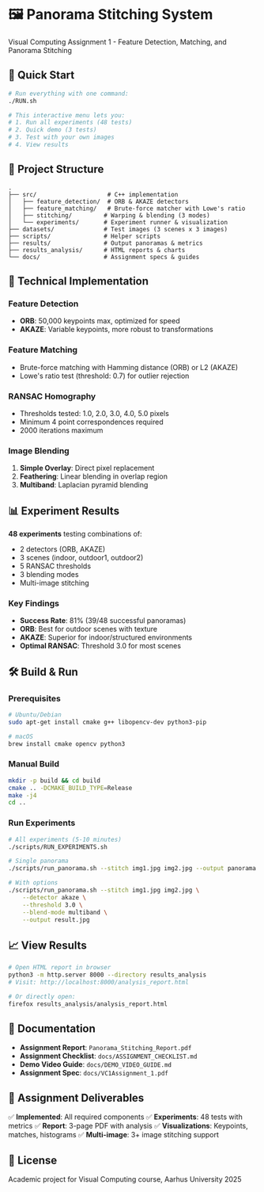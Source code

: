 # 🖼️ Panorama Stitching System

Visual Computing Assignment 1 - Feature Detection, Matching, and Panorama Stitching

## 🚀 Quick Start

```bash
# Run everything with one command:
./RUN.sh

# This interactive menu lets you:
# 1. Run all experiments (48 tests)
# 2. Quick demo (3 tests)
# 3. Test with your own images
# 4. View results
```

## 📁 Project Structure

```
.
├── src/                    # C++ implementation
│   ├── feature_detection/  # ORB & AKAZE detectors
│   ├── feature_matching/   # Brute-force matcher with Lowe's ratio
│   ├── stitching/         # Warping & blending (3 modes)
│   └── experiments/       # Experiment runner & visualization
├── datasets/              # Test images (3 scenes x 3 images)
├── scripts/               # Helper scripts
├── results/               # Output panoramas & metrics
├── results_analysis/      # HTML reports & charts
└── docs/                  # Assignment specs & guides
```

## 🔬 Technical Implementation

### Feature Detection
- **ORB**: 50,000 keypoints max, optimized for speed
- **AKAZE**: Variable keypoints, more robust to transformations

### Feature Matching
- Brute-force matching with Hamming distance (ORB) or L2 (AKAZE)
- Lowe's ratio test (threshold: 0.7) for outlier rejection

### RANSAC Homography
- Thresholds tested: 1.0, 2.0, 3.0, 4.0, 5.0 pixels
- Minimum 4 point correspondences required
- 2000 iterations maximum

### Image Blending
1. **Simple Overlay**: Direct pixel replacement
2. **Feathering**: Linear blending in overlap region
3. **Multiband**: Laplacian pyramid blending

## 📊 Experiment Results

**48 experiments** testing combinations of:
- 2 detectors (ORB, AKAZE)
- 3 scenes (indoor, outdoor1, outdoor2)
- 5 RANSAC thresholds
- 3 blending modes
- Multi-image stitching

### Key Findings
- **Success Rate**: 81% (39/48 successful panoramas)
- **ORB**: Best for outdoor scenes with texture
- **AKAZE**: Superior for indoor/structured environments
- **Optimal RANSAC**: Threshold 3.0 for most scenes

## 🛠️ Build & Run

### Prerequisites
```bash
# Ubuntu/Debian
sudo apt-get install cmake g++ libopencv-dev python3-pip

# macOS
brew install cmake opencv python3
```

### Manual Build
```bash
mkdir -p build && cd build
cmake .. -DCMAKE_BUILD_TYPE=Release
make -j4
cd ..
```

### Run Experiments
```bash
# All experiments (5-10 minutes)
./scripts/RUN_EXPERIMENTS.sh

# Single panorama
./scripts/run_panorama.sh --stitch img1.jpg img2.jpg --output panorama.jpg

# With options
./scripts/run_panorama.sh --stitch img1.jpg img2.jpg \
    --detector akaze \
    --threshold 3.0 \
    --blend-mode multiband \
    --output result.jpg
```

## 📈 View Results

```bash
# Open HTML report in browser
python3 -m http.server 8000 --directory results_analysis
# Visit: http://localhost:8000/analysis_report.html

# Or directly open:
firefox results_analysis/analysis_report.html
```

## 📝 Documentation

- **Assignment Report**: `Panorama_Stitching_Report.pdf`
- **Assignment Checklist**: `docs/ASSIGNMENT_CHECKLIST.md`
- **Demo Video Guide**: `docs/DEMO_VIDEO_GUIDE.md`
- **Assignment Spec**: `docs/VC1Assignment_1.pdf`

## 🎯 Assignment Deliverables

✅ **Implemented**: All required components
✅ **Experiments**: 48 tests with metrics
✅ **Report**: 3-page PDF with analysis
✅ **Visualizations**: Keypoints, matches, histograms
✅ **Multi-image**: 3+ image stitching support

## 📄 License

Academic project for Visual Computing course, Aarhus University 2025